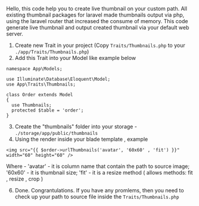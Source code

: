 Hello, this code help you to create live thumbnail on your custom path. All existing thumbnail packages for laravel made thumbnails output via php, using the laravel router that increased the consume of memory.
This code generate live thumbnail and output created thumbnail via your default web server.

1. Create new Trait in your project (Copy ``Traits/Thumbnails.php`` to your ``./app/Traits/Thumbnails.php``)
2. Add this Trait into your Model like example below
```
namespace App\Models;

use Illuminate\Database\Eloquent\Model;
use App\Traits\Thumbnails;

class Order extends Model
{	
  use Thumbnails;
  protected $table = 'order';
}
```
3. Create the "thumbnails" folder into your storage - ``./storage/app/public/thumbnails``
4. Using the render inside your blade template , example
```
<img src="{{ $order->urlThumbnails('avatar', '60x60' , 'fit') }}" width="60" height="60" />
```
Where - 'avatar' - it is column name that contain the path to source image;
        '60x60' - it is thumbnail size;
        'fit' - it is a resize method ( allows methods: fit , resize , crop )

6. Done. Congrantulations. If you have any promlems, then you need to check up your path to source file inside the ``Traits/Thumbnails.php``
